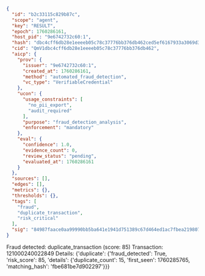 ```json
{
  "id": "b2c33115c829b87c",
  "scope": "agent",
  "key": "RESULT",
  "epoch": 1760286161,
  "host_pid": "9e6742732c60:1",
  "hash": "dbc4cff6db28e1eeeeb05c78c37776bb376db462ced5ef6167933a3069d326f1",
  "cid": "QmV1dbc4cff6db28e1eeeeb05c78c37776bb376db462",
  "aicp": {
    "prov": {
      "issuer": "9e6742732c60:1",
      "created_at": 1760286161,
      "method": "automated_fraud_detection",
      "vc_type": "VerifiableCredential"
    },
    "ucon": {
      "usage_constraints": [
        "no_pii_export",
        "audit_required"
      ],
      "purpose": "fraud_detection_analysis",
      "enforcement": "mandatory"
    },
    "eval": {
      "confidence": 1.0,
      "evidence_count": 0,
      "review_status": "pending",
      "evaluated_at": 1760286161
    }
  },
  "sources": [],
  "edges": [],
  "metrics": {},
  "thresholds": {},
  "tags": [
    "fraud",
    "duplicate_transaction",
    "risk_critical"
  ],
  "sig": "84987faace0aa99990bb5ba641e1941d751389c67d464ed1ac7fbea219807623"
}
```

Fraud detected: duplicate_transaction (score: 85)
Transaction: 121000240022849
Details: {'duplicate': {'fraud_detected': True, 'risk_score': 85, 'details': {'duplicate_count': 15, 'first_seen': 1760285765, 'matching_hash': 'fbe681be7d902297'}}}